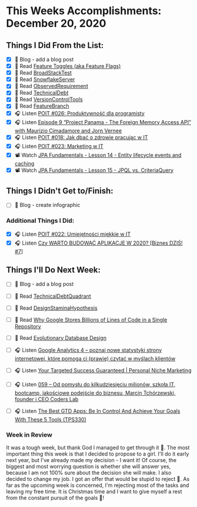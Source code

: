 # This Weeks Accomplishments: December 20, 2020

## Things I Did From the List:

- [x] 📝 Blog - add a blog post
- [x] 📗 Read [Feature Toggles (aka Feature Flags)](https://martinfowler.com/articles/feature-toggles.html)
- [x] 📗 Read [BroadStackTest](https://martinfowler.com/bliki/BroadStackTest.html)
- [x] 📗 Read [SnowflakeServer](https://martinfowler.com/bliki/SnowflakeServer.html)
- [x] 📗 Read [ObservedRequirement](https://martinfowler.com/bliki/ObservedRequirement.html)
- [x] 📗 Read [TechnicalDebt](https://martinfowler.com/bliki/TechnicalDebt.html)
- [x] 📗 Read [VersionControlTools](https://martinfowler.com/bliki/VersionControlTools.html)
- [x] 📗 Read [FeatureBranch](https://martinfowler.com/bliki/FeatureBranch.html)
- [x] 🎧 Listen [POIT #026: Produktywność dla programisty](https://porozmawiajmyoit.pl/poit-026-produktywnosc-dla-programisty/)
- [x] 🎧 Listen [Episode 9 “Project Panama - The Foreign Memory Access API” with Maurizio Cimadamore and Jorn Vernee](https://inside.java/2020/12/11/podcast-009/)
- [x] 🎧 Listen [POIT #018: Jak dbać o zdrowie pracując w IT](https://porozmawiajmyoit.pl/poit-018-jak-dbac-o-zdrowie-pracujac-w-it/)
- [x] 🎧 Listen [POIT #023: Marketing w IT](https://porozmawiajmyoit.pl/poit-023-marketing-w-it/)
- [x] 📽️ Watch [JPA Fundamentals - Lesson 14 - Entity lifecycle events and caching](https://youtu.be/MlS3QEDTiZc)
- [x] 📽️ Watch [JPA Fundamentals - Lesson 15 - JPQL vs. CriteriaQuery](https://youtu.be/FYbBadj5PRQ)

## Things I Didn't Get to/Finish:

- [ ] 📝 Blog - create infographic

### Additional Things I Did:

- [x] 🎧 Listen [POIT #022: Umiejętności miękkie w IT](https://porozmawiajmyoit.pl/poit-022-umiejetnosci-miekkie-w-it/)
- [x] 🎧 Listen [Czy WARTO BUDOWAĆ APLIKACJE W 2020? [Biznes DZIŚ! #7]](https://biznesdzis.podbean.com/e/7-czy-warto-budowac-aplikacje-w-2020/)

## Things I'll Do Next Week:

- [ ] 📝 Blog - add a blog post
- [ ] 📗 Read [TechnicalDebtQuadrant](https://martinfowler.com/bliki/TechnicalDebtQuadrant.html)
- [ ] 📗 Read [DesignStaminaHypothesis](https://martinfowler.com/bliki/DesignStaminaHypothesis.html)
- [ ] 📗 Read [Why Google Stores Billions of Lines of Code in a Single Repository](https://dl.acm.org/doi/pdf/10.1145/2854146)
- [ ] 📗 Read [Evolutionary Database Design](https://martinfowler.com/articles/evodb.html)
- [ ] 🎧 Listen [Google Analytics 4 – poznaj nowe statystyki strony internetowej, które pomogą ci (prawie) czytać w myślach klientów](https://malawielkafirma.pl/nowe-google-analytics-4/)
- [ ] 🎧 Listen [Your Targeted Success Guaranteed | Personal Niche Marketing](https://youtu.be/MfroBUYpbYo)
- [ ] 🎧 Listen [059 – Od pomysłu do kilkudziesięciu milionów, szkoła IT, bootcamp, jakościowe podejście do biznesu, Marcin Tchórzewski, founder i CEO Coders Lab](https://piotrbucki.pl/059)
- [ ] 🎧 Listen [The Best GTD Apps: Be In Control And Achieve Your Goals With These 5 Tools (TPS330)](https://www.asianefficiency.com/podcasts/330-best-gtd-apps/)



### Week in Review
It was a tough week, but thank God I managed to get through it 🤗. The most important thing this week is that I decided to propose to a girl. I'll do it early next year, but I've already made my decision - I want it! Of course, the biggest and most worrying question is whether she will answer yes, because I am not 100% sure about the decision she will make. I also decided to change my job. I got an offer that would be stupid to reject 🤫. As far as the upcoming week is concerned, I'm rejecting most of the tasks and leaving my free time. It is Christmas time and I want to give myself a rest from the constant pursuit of the goals 🙂!
